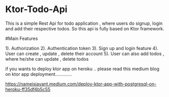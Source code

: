 # Ktor-Todo-Api

This is a simple Rest Api for todo application , where users do signup, login and add their respective todos. So this api is fully based on Ktor framework.

#Main Features

<div>
1). Authorization
2). Authentication token
3). Sign up and login feature
4). User can create , update , delete their account
5). User can also add todos , where he/she can update , delete todos
  </div>

if you wants to deploy ktor app on heroku .. please read this medium blog on ktor app deployment............. 

https://nameisjayant.medium.com/deploy-ktor-app-with-postgresql-on-heroku-ff35df4b5c55
